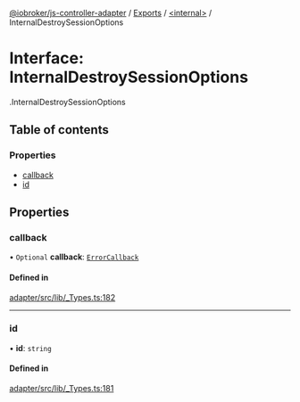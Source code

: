 [@iobroker/js-controller-adapter](../README.md) / [Exports](../modules.md) / [<internal\>](../modules/internal_.md) / InternalDestroySessionOptions

# Interface: InternalDestroySessionOptions

[<internal>](../modules/internal_.md).InternalDestroySessionOptions

## Table of contents

### Properties

- [callback](internal_.InternalDestroySessionOptions.md#callback)
- [id](internal_.InternalDestroySessionOptions.md#id)

## Properties

### callback

• `Optional` **callback**: [`ErrorCallback`](../modules/internal_.md#errorcallback)

#### Defined in

[adapter/src/lib/_Types.ts:182](https://github.com/ioBroker/ioBroker.js-controller/blob/0b3c6e0e/packages/adapter/src/lib/_Types.ts#L182)

___

### id

• **id**: `string`

#### Defined in

[adapter/src/lib/_Types.ts:181](https://github.com/ioBroker/ioBroker.js-controller/blob/0b3c6e0e/packages/adapter/src/lib/_Types.ts#L181)
